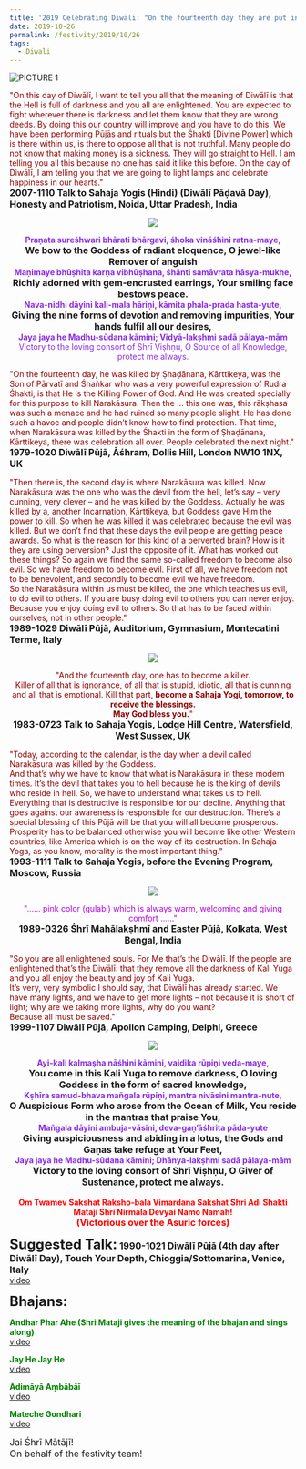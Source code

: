 ```yaml
---
title: '2019 Celebrating Diwālī: "On the fourteenth day they are put in the hell. So that’s called as Naraka Chaturdaśhī" '
date: 2019-10-26
permalink: /festivity/2019/10/26
tags:
  - Diwali
---
```


![PICTURE 1](/images/image1.png)

<p>
<font color="DarkRed">"On this day of Diwālī, I want to tell you all that the meaning of Diwālī is that the Hell is full of darkness and you all are enlightened. You are expected to fight wherever there is darkness and let them know that they are wrong deeds. By doing this our country will improve and you have to do this. We have been performing Pūjās and rituals but the Śhakti [Divine Power] which is there within us, is there to oppose all that is not truthful. Many people do not know that making money is a sickness. They will go straight to Hell. I am telling you all this because no one has said it like this before. On the day of Diwālī, I am telling you that we are going to light lamps and celebrate happiness in our hearts."</font><br>
<font size="+0"><b>2007-1110 Talk to Sahaja Yogis (Hindi) (Diwālī Pāḍavā Day), Honesty and Patriotism, Noida, Uttar Pradesh, India</b></font>
</p>

<div style="text-align: center"><img src="/images/image224.png" /></div>

<p style="text-align:center;">
<font color="BlueViolet"><b>Praṇata sureśhwari bhārati bhārgavi, śhoka vināśhini ratna-maye,</b></font><br>
<font size="+0"><b>We bow to the Goddess of radiant eloquence, O jewel-like Remover of anguish</b></font><br>
<font color="BlueViolet"><b>Maṇimaye bhūṣhita karṇa vibhūṣhana, śhānti samāvrata hāsya-mukhe,</b></font><br>
<font size="+0"><b>Richly adorned with gem-encrusted earrings, Your smiling face bestows peace.</b></font><br>
<font color="BlueViolet"><b>Nava-nidhi dāyini kali-mala hāriṇi, kāmita phala-prada hasta-yute,</b></font><br>
<font size="+0"><b>Giving the nine forms of devotion and removing impurities, Your hands fulfil all our desires,</b></font><br>
<font color="BlueViolet"><b>Jaya jaya he Madhu-sūdana kāmini; Vidyā-lakṣhmi sadā pālaya-mām</b><br>
Victory to the loving consort of Shrī Viṣhṇu, O Source of all Knowledge, protect me always.</b></font></font>
</p>

<p>
<font color="DarkRed">"On the fourteenth day, he was killed by Ṣhaḍānana, Kārttikeya, was the Son of Pārvatī and Śhaṅkar who was a very powerful expression of Rudra Śhakti, is that He is the Killing Power of God. And He was created specially for this purpose to kill Narakāsura. Then the ... this one was, this rākṣhasa was such a menace and he had ruined so many people slight. He has done such a havoc and people didn’t know how to find protection.
That time, when Narakāsura was killed by the Śhakti in the form of Ṣhaḍānana, Kārttikeya, there was celebration all over. People celebrated the next night."</font><br>
<font size="+0"><b>1979-1020 Diwālī Pūjā, Āśhram, Dollis Hill, London NW10 1NX, UK</b></font>
</p>

<p>
<font color="DarkRed">"Then there is, the second day is where Narakāsura was killed. Now Narakāsura was the one who was the devil from the hell, let’s say – very cunning, very clever – and he was killed by the Goddess. Actually he was killed by a, another Incarnation, Kārttikeya, but Goddess gave Him the power to kill. So when he was killed it was celebrated because the evil was killed. But we don’t find that these days the evil people are getting peace awards. So what is the reason for this kind of a perverted brain? How is it they are using perversion? Just the opposite of it. What has worked out these things? So again we find the same so-called freedom to become also evil. So we have freedom to become evil. First of all, we have freedom not to be benevolent, and secondly to become evil we have freedom.<br>
So the Narakāsura within us must be killed, the one which teaches us evil, to do evil to others. If you are busy doing evil to others you can never enjoy. Because you enjoy doing evil to others. So that has to be faced within ourselves, not in other people."</font><br>
<font size="+0"><b>1989-1029 Diwālī Pūjā, Auditorium, Gymnasium, Montecatini Terme, Italy</b></font>
</p>

<div style="text-align: center"><img src="/images/image225.png" /></div>

<p style="text-align:center;">
<font color="DarkRed">"And the fourteenth day, one has to become a killer.<br>
Killer of all that is ignorance, of all that is stupid, idiotic, all that is cunning and all that is emotional. Kill that part, <b>become a Sahaja Yogi, tomorrow, to receive the blessings.<br>
May God bless you.</b>"</font><br>
<font size="+0"><b>1983-0723 Talk to Sahaja Yogis, Lodge Hill Centre, Watersfield, West Sussex, UK
</b></font>
</p>

<p>
<font color="DarkRed">"Today, according to the calendar, is the day when a devil called Narakāsura was killed by the Goddess.<br>
And that’s why we have to know that what is Narakāsura in these modern times. It’s the devil that takes you to hell because he is the king of devils who reside in hell. So, we have to understand what takes us to hell. Everything that is destructive is responsible for our decline. Anything that goes against our awareness is responsible for our destruction. There’s a special blessing of this Pūjā will be that you will all become prosperous. Prosperity has to be balanced otherwise you will become like other Western countries, like America which is on the way of its destruction. In Sahaja Yoga, as you know, morality is the most important thing."</font><br>
<font size="+0"><b>1993-1111 Talk to Sahaja Yogis, before the Evening Program, Moscow, Russia</b></font>
</p>

<div style="text-align: center"><img src="/images/image226.png" /></div>

<p style="text-align:center;">
<font color="BlueVioletd">"...... pink color (gulabi) which is always warm, welcoming and giving comfort ......"</font><br>
<font size="+0"><b>1989-0326 Śhrī Mahālakṣhmī and Easter Pūjā, Kolkata, West Bengal, India
</b></font>
</p>

<p>
<font color="DarkRed">"So you are all enlightened souls. For Me that’s the Diwālī. If the people are enlightened that’s the Diwālī: that they remove all the darkness of Kali Yuga and you all enjoy the beauty and joy of Kali Yuga.<br>
It’s very, very symbolic I should say, that Diwālī has already started. We have many lights, and we have to get more lights – not because it is short of light; why are we taking more lights, why do you want?<br>
Because all must be saved."</font><br>
<font size="+0"><b>1999-1107 Diwālī Pūjā, Apollon Camping, Delphi, Greece</b></font>
</p>

<div style="text-align: center"><img src="/images/image227.png" /></div>

<p style="text-align:center;">
<font color="BlueViolet"><b>Ayi-kali kalmaṣha nāśhini kāmini, vaidika rūpiṇi veda-maye,</b></font><br>
<font size="+0"><b>You come in this Kali Yuga to remove darkness, O loving Goddess in the form of sacred knowledge,</b></font><br>
<font color="BlueViolet"><b>Kṣhīra samud-bhava mañgala rūpiṇi, mantra nivāsini mantra-nute,</b></font><br>
<font size="+0"><b>O Auspicious Form who arose from the Ocean of Milk, You reside in the mantras that praise You,</b></font><br>
<font color="BlueViolet"><b>Mañgala dāyini ambuja-vāsini, deva-gaṇ’āśhrita pāda-yute</b></font><br>
<font size="+0"><b>Giving auspiciousness and abiding in a lotus, the Gods and Gaṇas take refuge at Your Feet,</b></font><br>
<font color="BlueViolet"><b>Jaya jaya he Madhu-sūdana kāmini; Dhānya-lakṣhmi sadā pālaya-mām</b></font><br> 
<font size="+0"><b>Victory to the loving consort of Shrī Viṣhṇu, O Giver of Sustenance, protect me always.</b></font><br> 
<br>
<font color="Red"><b>Om Twamev Sakshat Raksho-bala Vimardana Sakshat Shri Adi Shakti Mataji Shri Nirmala Devyai Namo Namah!</b></font><br>  
<font color="Red"><font size="+0"><b>(Victorious over the Asuric forces)</b></font></font><br> 
</p>

<font size="+2"><b>Suggested Talk:</b></font> 
<font size="+0"><b>1990-1021 Diwālī Pūjā (4th day after Diwālī Day), Touch Your Depth, Chioggia/Sottomarina, Venice, Italy</b></font>
<br><a href="https://www.youtube.com/watch?v=KaxWGDOE1aQ"> video</a><br>

<font size="+2"><b>Bhajans:</b></font>

<p>
<font color="green"><b>Andhar Phar Ahe (Shri Mataji gives the meaning of the bhajan and sings along)</b></font><br>
<a href="https://www.youtube.com/watch?v=Q-9epgyvADY&feature=youtu.be"> video</a><br>
</p>

<p>
<font color="green"><b>Jay He Jay He</b></font><br>
<a href="https://www.youtube.com/watch?v=BM9TIVx2h3M">video</a>
</p>

<p>
<font color="green"><b>Ādimāyā Aṃbābāī</b></font><br>
<a href="https://www.youtube.com/watch?v=R85teBs7rSE">video</a>
</p>
 
<p>
<font color="green"><b>Mateche Gondhari</b></font><br>
<a href="https://www.youtube.com/watch?v=6HVszNo1EBo">video</a> 
</p>

<p>
<font size="+0">Jai Śhrī Mātājī!<br>
On behalf of the festivity team!</font>
</p>